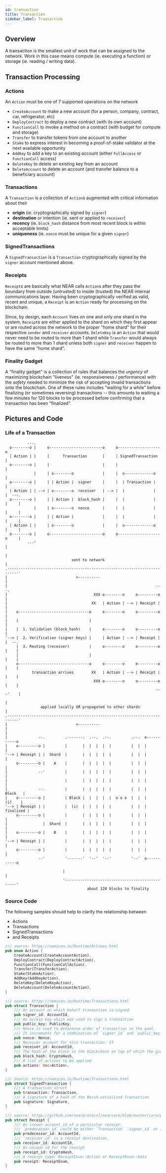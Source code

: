 ```yaml
---
id: transaction
title: Transaction
sidebar_label: Transaction
---
```



## Overview

A transaction is the smallest unit of work that can be assigned to the network.  Work in this case means compute (ie. executing a function) or storage (ie. reading / writing data).


## Transaction Processing

### Actions

An `Action` must be one of 7 supported operations on the network
- `CreateAccount` to make a new account (for a person, company, contract, car, refrigerator, etc)
- `DeployContract` to deploy a new contract (with its own account)
- `FunctionCall` to invoke a method on a contract (with budget for compute and storage)
- `Transfer` to transfer tokens from one account to another
- `Stake` to express interest in becoming a proof-of-stake validator at the next available opportunity
- `AddKey` to add a key to an existing account (either `FullAccess` or `FunctionCall` access)
- `DeleteKey` to delete an existing key from an account
- `DeleteAccount` to delete an account (and transfer balance to a beneficiary account)

### Transactions

A `Transaction` is a collection of `Action`s augmented with critical information about their
- **origin** (ie. cryptographically signed by `signer`)
- **destination** or intention (ie. sent or applied to `receiver`)
- **recency** (ie. `block_hash` distance from most recent block is within acceptable limits)
- **uniqueness** (ie. `nonce` must be unique for a given `signer`)

### SignedTransactions

A `SignedTransaction` is a `Transaction` cryptographically signed by the `signer` account mentioned above.

### Receipts

`Receipt`s are basically what NEAR calls `Action`s after they pass the boundary from outside (untrusted) to inside (trusted) the NEAR internal communications layer. Having been cryptographically verified as valid, recent and unique, a `Receipt` is an `Action` ready for processing on the blockchain.

Since, by design, each `Account` lives on one and only one shard in the system,  `Receipt`s are either applied to the shard on which they first appear or are routed across the network to the proper "home shard" for their respective `sender` and `receiver` accounts.  `DeleteKey` is an `Action` that would never need to be routed to more than 1 shard while `Transfer` would always be routed to more than 1 shard unless both `signer` and `receiver` happen to have the same "home shard".

### Finality Gadget

A "finality gadget" is a collection of rules that balances the *urgency* of maximizing blockchain "liveness" (ie. responsiveness / performance) with the *safety* needed to minimize the risk of accepting invalid transactions onto the blockchain.  One of these rules includes "waiting for a while" before finalizing (or sometimes reversing) transactions -- this amounts to waiting a few minutes for 120 blocks to be processed before confirming that a transaction has been "finalized".

## Pictures and Code



### Life of a Transaction

```text
          ---.
  o--------o |     o------------------------o     o-------------------o
  | Action | |     |      Transaction       |     | SignedTransaction |
  o--------o |     |                        |     |                   |
             |     | o--------o             |     |  o-------------o  |
  o--------o |     | | Action |  signer     |     |  | Transaction |  |
  | Action | | --> | o--------o  receiver   | --> |  |             |  |  ---.
  o--------o |     | | Action |  block_hash |     |  |             |  |     |
             |     | o--------o  nonce      |     |  |             |  |     |
  o--------o |     | | Action |             |     |  |             |  |     |
  | Action | |     | o--------o             |     |  o-------------o  |     |
  o--------o |     o------------------------o     o-------------------o     |
          ---'                                                              |
                                                                            |
                              sent to network                               |
.---------------------------------------------------------------------------'
|                               <----------
|
|                                                                   ---.
|                                       XXX o--------o     o---------o |
|                                      XX   | Action | --> | Receipt | |
|    o--------------------------------o     o--------o     o---------o |
|    |                                |                                |
|    |  1. Validation (block_hash)    |     o--------o     o---------o |
'--> |  2. Verification (signer keys) |     | Action | --> | Receipt | |  --.
     |  3. Routing (receiver)         |     o--------o     o---------o |    |
     |                                |                                |    |
     o--------------------------------o     o--------o     o---------o |    |
            transaction arrives        XX   | Action | --> | Receipt | |    |
                                        XXX o--------o     o---------o |    |
                                                                    ---'    |
                                                                            |
                applied locally OR propagated to other shards               |
.---------------------------------------------------------------------------'
|                               <----------
|
|
|              --.         .-------.  .--.  .--.         .--.  o-----------o
|    o---------o |         |       |  |  |  |  |         |  |  |           |
'--> | Receipt | |  Shard  |       |  |  |  |  |         |  |  |           |
     o---------o |    A    |       |  |  |  |  |         |  |  |           |
|              --'         |       |  |  |  |  |         |  |  |           |
|                          |       |  |  |  |  |         |  |  |           |
|              --.         |       |  |  |  |  |         |  |  |   Block   |
|    o---------o |         | Block |  |  |  |  |  o o o  |  |  |    (i)    |
'--> | Receipt | |         |  (i)  |  |  |  |  |         |  |  | finalized |
     o---------o |         |       |  |  |  |  |         |  |  |           |
|                |  Shard  |       |  |  |  |  |         |  |  |           |
|    o---------o |    B    |       |  |  |  |  |         |  |  |           |
'--> | Receipt | |         |       |  |  |  |  |         |  |  |           |
     o---------o |         |       |  |  |  |  |         |  |  |           |
               --'         '-------'  '--'  '--'         '--'  o-----------o

                          |                                                |
                          '------------------------------------------------'
                                     about 120 blocks to finality
```

### Source Code

The following samples should help to clarify the relationship between
- Actions
- Transactions
- SignedTransactions
- and Receipts

```rust
/// source: https://nomicon.io/Runtime/Actions.html
pub enum Action {
    CreateAccount(CreateAccountAction),
    DeployContract(DeployContractAction),
    FunctionCall(FunctionCallAction),
    Transfer(TransferAction),
    Stake(StakeAction),
    AddKey(AddKeyAction),
    DeleteKey(DeleteKeyAction),
    DeleteAccount(DeleteAccountAction),
}

/// source: https://nomicon.io/Runtime/Transactions.html
pub struct Transaction {
    /// An account on which behalf transaction is signed
    pub signer_id: AccountId,
    /// An access key which was used to sign a transaction
    pub public_key: PublicKey,
    /// Nonce is used to determine order of transaction in the pool.
    /// It increments for a combination of `signer_id` and `public_key`
    pub nonce: Nonce,
    /// Receiver account for this transaction. If
    pub receiver_id: AccountId,
    /// The hash of the block in the blockchain on top of which the given transaction is valid
    pub block_hash: CryptoHash,
    /// A list of actions to be applied
    pub actions: Vec<Action>,
}

/// source: https://nomicon.io/Runtime/Transactions.html
pub struct SignedTransaction {
    /// A transaction struct
    pub transaction: Transaction,
    /// A signature of a hash of the Borsh-serialized Transaction
    pub signature: Signature,
}

/// source: https://github.com/nearprotocol/nearcore/blob/master/core/primitives/src/receipt.rs
pub struct Receipt {
    /// An issuer account_id of a particular receipt.
    /// `predecessor_id` could be either `Transaction` `signer_id` or intermediate contract's `account_id`.
    pub predecessor_id: AccountId,
    /// `receiver_id` is a receipt destination.
    pub receiver_id: AccountId,
    /// An unique id for the receipt
    pub receipt_id: CryptoHash,
    /// A receipt type: ReceiptEnum::Action or ReceiptEnum::Data
    pub receipt: ReceiptEnum,
}
```
